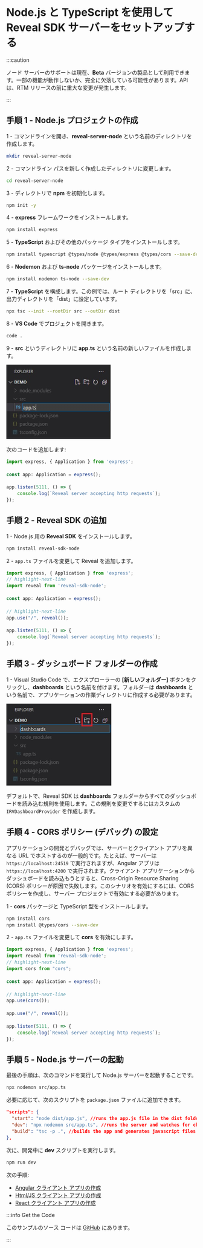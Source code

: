 # Node.js と TypeScript を使用して Reveal SDK サーバーをセットアップする

:::caution

ノード サーバーのサポートは現在、**Beta** バージョンの製品として利用できます。一部の機能が動作しないか、完全に欠落している可能性があります。API は、RTM リリースの前に重大な変更が発生します。

:::

## 手順 1 - Node.js プロジェクトの作成

1 - コマンドラインを開き、**reveal-server-node** という名前のディレクトリを作成します。

```bash
mkdir reveal-server-node
```

2 - コマンドライン パスを新しく作成したディレクトリに変更します。

```bash
cd reveal-server-node
```

3 - ディレクトリで **npm** を初期化します。

```bash npm2yarn
npm init -y
```

4 - **express** フレームワークをインストールします。

```bash npm2yarn
npm install express
```

5 - **TypeScript** およびその他のパッケージ タイプをインストールします。

```bash npm2yarn
npm install typescript @types/node @types/express @types/cors --save-dev
```

6 - **Nodemon** および **ts-node** パッケージをインストールします。

```bash npm2yarn
npm install nodemon ts-node --save-dev
```

7 - **TypeScript** を構成します。この例では、ルート ディレクトリを「src」に、出力ディレクトリを「dist」に設定しています。

```bash
npx tsc --init --rootDir src --outDir dist
```

8 - **VS Code** でプロジェクトを開きます。

```bash
code .
```

9 - **src** というディレクトリに **app.ts** という名前の新しいファイルを作成します。

![](images/getting-started-server-node-typescript-create-app-file.jpg)

次のコードを追加します:

```javascript
import express, { Application } from 'express';

const app: Application = express();

app.listen(5111, () => {
	console.log(`Reveal server accepting http requests`);
});
```

## 手順 2 - Reveal SDK の追加

1 - Node.js 用の **Reveal SDK** をインストールします。

```bash npm2yarn
npm install reveal-sdk-node
```

2 - `app.ts` ファイルを変更して Reveal を追加します。

```js title="app.ts"
import express, { Application } from 'express';
// highlight-next-line
import reveal from 'reveal-sdk-node';

const app: Application = express();

// highlight-next-line
app.use("/", reveal());

app.listen(5111, () => {
	console.log(`Reveal server accepting http requests`);
});
```

## 手順 3 - ダッシュボード フォルダーの作成

1 - Visual Studio Code で、エクスプローラーの **[新しいフォルダー]** ボタンをクリックし、**dashboards** という名前を付けます。フォルダーは **dashboards** という名前で、アプリケーションの作業ディレクトリに作成する必要があります。

![](images/getting-started-server-node-typescript-create-dashboards-folder.jpg)

デフォルトで、Reveal SDK は **dashboards** フォルダーからすべてのダッシュボードを読み込む規則を使用します。この規則を変更でするにはカスタムの `IRVDashboardProvider` を作成します。

## 手順 4 - CORS ポリシー (デバッグ) の設定

アプリケーションの開発とデバッグでは、サーバーとクライアント アプリを異なる URL でホストするのが一般的です。たとえば、サーバーは `https://localhost:24519` で実行されますが、Angular アプリは `https://localhost:4200` で実行されます。クライアント アプリケーションからダッシュボードを読み込もうとすると、Cross-Origin Resource Sharing (CORS) ポリシーが原因で失敗します。このシナリオを有効にするには、CORS ポリシーを作成し、サーバー プロジェクトで有効にする必要があります。

1 - **cors** パッケージと TypeScript 型をインストールします。

```bash npm2yarn
npm install cors
npm install @types/cors --save-dev
```

2 - `app.ts` ファイルを変更して **cors** を有効にします。

```js title="app.ts"
import express, { Application } from 'express';
import reveal from 'reveal-sdk-node';
// highlight-next-line
import cors from "cors";

const app: Application = express();

// highlight-next-line
app.use(cors());

app.use("/", reveal());

app.listen(5111, () => {
	console.log(`Reveal server accepting http requests`);
});
```

## 手順 5 - Node.js サーバーの起動

最後の手順は、次のコマンドを実行して Node.js サーバーを起動することです。

```bash
npx nodemon src/app.ts
```

必要に応じて、次のスクリプトを `package.json` ファイルに追加できます。

```json title="package.json"
"scripts": {
  "start": "node dist/app.js", //runs the app.js file in the dist folder that was generated from the build script
  "dev": "npx nodemon src/app.ts", //runs the server and watches for changes during development
  "build": "tsc -p .", //builds the app and generates javascript files in the dist folder
},
```

次に、開発中に **dev** スクリプトを実行します。

```bash npm2yarn
npm run dev
```

次の手順:
- [Angular クライアント アプリの作成](getting-started-angular.md)
- [Html/JS クライアント アプリの作成](getting-started-javascript.md)
- [React クライアント アプリの作成](getting-started-react.md)

:::info Get the Code

このサンプルのソース コードは [GitHub](https://github.com/RevealBi/sdk-samples-javascript/tree/main/01-GettingStarted/server/nodejs-typescript) にあります。

:::